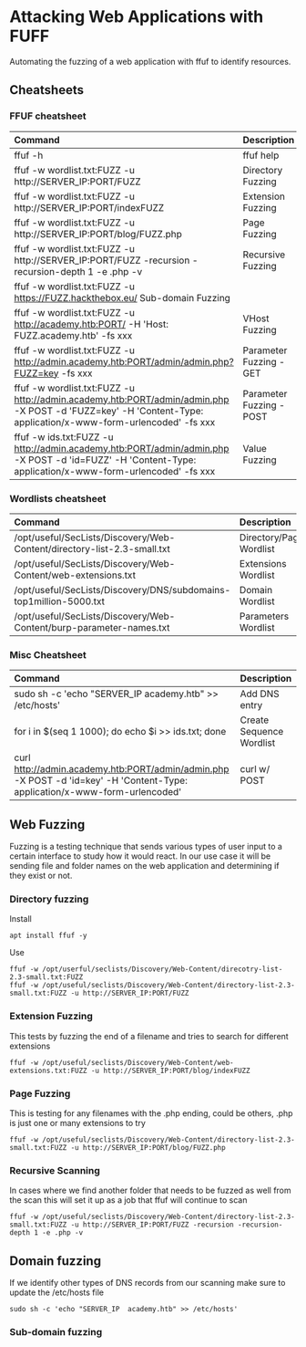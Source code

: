 # Attacking Web Applications with FUFF

Automating the fuzzing of a web application with ffuf to identify resources. 

## Cheatsheets
### FFUF cheatsheet
|Command 	|Description|
|:--------|:------------|
|ffuf -h| 	ffuf help|
|ffuf -w wordlist.txt:FUZZ -u http://SERVER_IP:PORT/FUZZ 	|Directory Fuzzing|
|ffuf -w wordlist.txt:FUZZ -u http://SERVER_IP:PORT/indexFUZZ |	Extension Fuzzing|
|ffuf -w wordlist.txt:FUZZ -u http://SERVER_IP:PORT/blog/FUZZ.php |	Page Fuzzing|
|ffuf -w wordlist.txt:FUZZ -u http://SERVER_IP:PORT/FUZZ -recursion -recursion-depth 1 -e .php -v 	|Recursive Fuzzing|
|ffuf -w wordlist.txt:FUZZ -u https://FUZZ.hackthebox.eu/ 	Sub-domain Fuzzing
|ffuf -w wordlist.txt:FUZZ -u http://academy.htb:PORT/ -H 'Host: FUZZ.academy.htb' -fs xxx |	VHost Fuzzing|
|ffuf -w wordlist.txt:FUZZ -u http://admin.academy.htb:PORT/admin/admin.php?FUZZ=key -fs xxx 	|Parameter Fuzzing - GET|
|ffuf -w wordlist.txt:FUZZ -u http://admin.academy.htb:PORT/admin/admin.php -X POST -d 'FUZZ=key' -H 'Content-Type: application/x-www-form-urlencoded' -fs xxx 	|Parameter Fuzzing - POST|
|ffuf -w ids.txt:FUZZ -u http://admin.academy.htb:PORT/admin/admin.php -X POST -d 'id=FUZZ' -H 'Content-Type: application/x-www-form-urlencoded' -fs xxx 	|Value Fuzzing|

### Wordlists cheatsheet

|Command |	Description|
|:--------|:------------|
|/opt/useful/SecLists/Discovery/Web-Content/directory-list-2.3-small.txt 	|Directory/Page Wordlist|
|/opt/useful/SecLists/Discovery/Web-Content/web-extensions.txt 	|Extensions Wordlist|
|/opt/useful/SecLists/Discovery/DNS/subdomains-top1million-5000.txt 	|Domain Wordlist|
|/opt/useful/SecLists/Discovery/Web-Content/burp-parameter-names.txt 	|Parameters Wordlist|

### Misc Cheatsheet

|Command 	|Description|
|:--------|:------------|
|sudo sh -c 'echo "SERVER_IP academy.htb" >> /etc/hosts' 	|Add DNS entry|
|for i in $(seq 1 1000); do echo $i >> ids.txt; done 	|Create Sequence Wordlist|
|curl http://admin.academy.htb:PORT/admin/admin.php -X POST -d 'id=key' -H 'Content-Type: application/x-www-form-urlencoded' 	|curl w/ POST|

## Web Fuzzing

Fuzzing is a testing technique that sends various types of user input to a certain interface to study how it would react. In our use case it will be sending file and folder names on the web application and determining if they exist or not. 

### Directory fuzzing

Install
```
apt install ffuf -y
```

Use
```
ffuf -w /opt/userful/seclists/Discovery/Web-Content/direcotry-list-2.3-small.txt:FUZZ
ffuf -w /opt/useful/seclists/Discovery/Web-Content/directory-list-2.3-small.txt:FUZZ -u http://SERVER_IP:PORT/FUZZ
```

### Extension Fuzzing

This tests by fuzzing the end of a filename and tries to search for different extensions

```
ffuf -w /opt/useful/seclists/Discovery/Web-Content/web-extensions.txt:FUZZ -u http://SERVER_IP:PORT/blog/indexFUZZ
```

### Page Fuzzing

This is testing for any filenames with the .php ending, could be others, .php is just one or many extensions to try

```
ffuf -w /opt/useful/seclists/Discovery/Web-Content/directory-list-2.3-small.txt:FUZZ -u http://SERVER_IP:PORT/blog/FUZZ.php
```

### Recursive Scanning

In cases where we find another folder that needs to be fuzzed as well from the scan this will set it up as a job that ffuf will continue to scan

```
ffuf -w /opt/useful/seclists/Discovery/Web-Content/directory-list-2.3-small.txt:FUZZ -u http://SERVER_IP:PORT/FUZZ -recursion -recursion-depth 1 -e .php -v
```

## Domain fuzzing

If we identify other types of DNS records from our scanning make sure to update the /etc/hosts file

```
sudo sh -c 'echo "SERVER_IP  academy.htb" >> /etc/hosts'
```

### Sub-domain fuzzing

